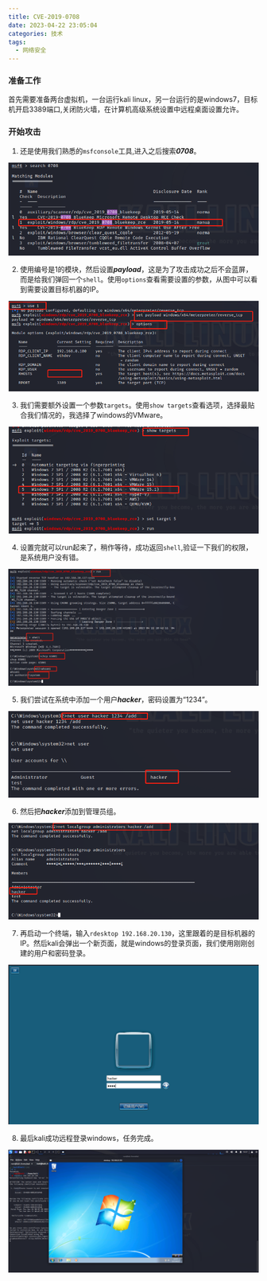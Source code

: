 ```yaml
---
title: CVE-2019-0708
date: 2023-04-22 23:05:04
categories: 技术
tags:
  - 网络安全
---
```


### 准备工作

首先需要准备两台虚拟机，一台运行kali linux，另一台运行的是windows7，目标机开启3389端口,关闭防火墙，在计算机高级系统设置中远程桌面设置允许。

<!-- more -->

### 开始攻击

1. 还是使用我们熟悉的```msfconsole```工具,进入之后搜索***0708***。

![启动工具](./CVE-2019-0708/1.png)

2. 使用编号是1的模块，然后设置***payload***，这是为了攻击成功之后不会蓝屏，而是给我们弹回一个```shell```。使用```options```查看需要设置的参数，从图中可以看到需要设置目标机器的IP。

![启动工具](./CVE-2019-0708/2.png)

3. 我们需要额外设置一个参数```targets```。使用```show targets```查看选项，选择最贴合我们情况的，我选择了windows的VMware。

![启动工具](./CVE-2019-0708/3.png)

4. 设置完就可以run起来了，稍作等待，成功返回```shell```,验证一下我们的权限，是系统用户没有错。

![启动工具](./CVE-2019-0708/4.png)

5. 我们尝试在系统中添加一个用户***hacker***，密码设置为“1234”。

![启动工具](./CVE-2019-0708/5.png)

6. 然后把***hacker***添加到管理员组。

![启动工具](./CVE-2019-0708/6.png)

7. 再启动一个终端，输入```rdesktop 192.168.20.130```，这里跟着的是目标机器的IP。然后kali会弹出一个新页面，就是windows的登录页面，我们使用刚刚创建的用户和密码登录。

![启动工具](./CVE-2019-0708/7.png)

8. 最后kali成功远程登录windows，任务完成。

![启动工具](./CVE-2019-0708/8.png)